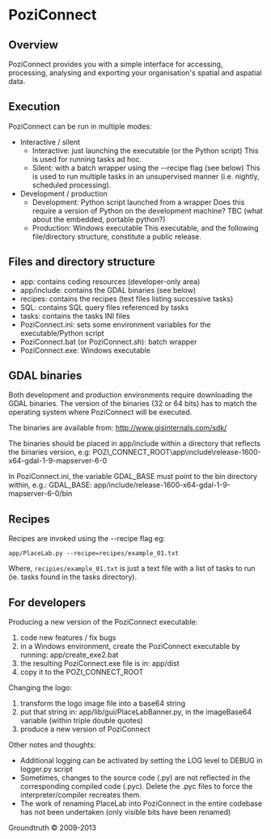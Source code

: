 # PoziConnect

Overview
--------
PoziConnect provides you with a simple interface for accessing, processing, analysing and exporting your organisation's spatial and aspatial data.


Execution
---------
PoziConnect can be run in multiple modes:
* Interactive / silent
    * Interactive: just launching the executable (or the Python script)
    This is used for running tasks ad hoc.
    * Silent: with a batch wrapper using the --recipe flag (see below)
    This is used to run multiple tasks in an unsupervised manner (i.e. nightly, scheduled processing).
* Development / production
    * Development: Python script launched from a wrapper
    Does this require a version of Python on the development machine? TBC (what about the embedded, portable python?)
    * Production: Windows executable
    This executable, and the following file/directory structure, constitute a public release.


Files and directory structure
-----------------------------
- app: contains coding resources (developer-only area)
- app/include: contains the GDAL binaries (see below)
- recipes: contains the recipes (text files listing successive tasks)
- SQL: contains SQL query files referenced by tasks
- tasks: contains the tasks INI files
- PoziConnect.ini: sets some environment variables for the executable/Python script
- PoziConnect.bat (or PoziConnect.sh): batch wrapper
- PoziConnect.exe: Windows executable


GDAL binaries
-------------
Both development and production environments require downloading the GDAL binaries.
The version of the binaries (32 or 64 bits) has to match the operating system where PoziConnect will be executed.

The binaries are available from:
    http://www.gisinternals.com/sdk/

The binaries should be placed in app/include within a directory that reflects the binaries version, e.g:
    POZI_CONNECT_ROOT\app\include\release-1600-x64-gdal-1-9-mapserver-6-0

In PoziConnect.ini, the variable GDAL_BASE must point to the bin directory within, e.g.:
    GDAL_BASE: app/include/release-1600-x64-gdal-1-9-mapserver-6-0/bin


Recipes
-------
Recipes are invoked using the --recipe flag eg:

    app/PlaceLab.py --recipe=recipes/example_01.txt

Where, `recipies/example_01.txt` is just a text file with a list of tasks
to run (ie. tasks found in the tasks directory).


For developers
--------------
Producing a new version of the PoziConnect executable:

1.  code new features / fix bugs
2.  in a Windows environment, create the PoziConnect executable by running: app/create_exe2.bat
3.  the resulting PoziConnect.exe file is in: app/dist 
4.  copy it to the POZI_CONNECT_ROOT

Changing the logo:

1.  transform the logo image file into a base64 string
2.  put that string in: app/lib/gui/PlaceLabBanner.py, in the imageBase64 variable (within triple double quotes)
3.  produce a new version of PoziConnect

Other notes and thoughts:

+ Additional logging can be activated by setting the LOG level to DEBUG in logger.py script
+ Sometimes, changes to the source code (.py) are not reflected in the corresponding compiled code (.pyc). Delete the .pyc files to force the interpreter/compiler recreates them.
+ The work of renaming PlaceLab into PoziConnect in the entire codebase has not been undertaken (only visible bits have been renamed)

Groundtruth &copy; 2009-2013


